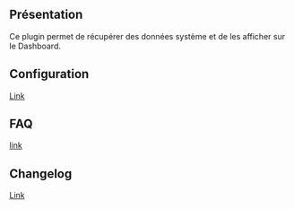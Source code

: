 ## Présentation ##

Ce plugin permet de récupérer des données système et de les afficher sur le Dashboard.


## Configuration ##
[Link](configuration.md)


## FAQ ##
[link](faq.md)


## Changelog ##
[Link](changelog.md)



